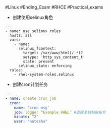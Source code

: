 #Linux #Ending_Exam #RHCE #Practical_exams
- 创建使用selinux角色

```YML
---
- name: use selinux roles
  hosts: all
  vars:
    - name: 
      selinux_fcontext:
        target: /var/www/html(/.*)?
        setype: 'http_sys_content_t'
        state: present
      selinux_state: enforcing
  roles:
    - rhel-system-roles.selinux
```
- 创建cron计划任务
```yml
---
- name: create cron job
  cron:
    name: 'cron msg'
    job: logger “Example RHEL” #直接复制粘贴指令
    minute: "2"
    user: "natesha"
```

